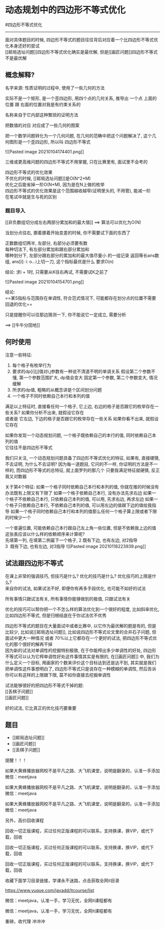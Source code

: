 # 动态规划中的四边形不等式优化

#四边形不等式优化



---

面对具体题目的时候, 四边形不等式的题目往往背后对应着一个比四边形不等式优化本身还好的尝试   
[[邮局选址问题]]四边形不等式优化确实是最优解, 但是[[画匠问题]]四边形不等式不是最优解   


## 概念解释?

名字来源: 性质证明的过程中, 使用了一些几何的方法

实际不是一个矩形, 是一个歪四边形, 用四个点的几何关系, 推导出 一个点 上面的位置 跟 右面的位置对我是有约束关系的

名称来自于它内部这种繁琐的证明方法

把数值的对应 对应成了一些几何的图案

把一个数学问题转化为一个几何问题, 在几何的范畴中把这个问题解决了, 这个几何图形是一个歪四边形, 所以叫 四边形不等式

![[Pasted image 20210104174401.png]]


三维或更高维问题的四边形不等式不用掌握, 只在比赛里有, 面试里不会考的

四边形不等式的优化效果   
不优化的时候, [[邮局选址问题]]是O(N^2\*M)    
优化之后能省掉一阶O(N\*M), 因为是在N上做的枚举    
四边形不等式的优化效果是这个范围越收越窄(证明里头的, 不用管), 能减一阶   
在笔试中就是生与死的区别

### 题目导入
[[非负数组切分成左右两部分累加和的最大值]]
==> 算法可以优化为O(N)



当划分点往右, 挪着挪着开始变差的时候, 你不需要试下面的东西了

正数数组切两半, 左部分, 右部分必须要有数  
 每种切法下, 有左部分累加和跟右部分累加和  
 哪种划分下, 左部分跟右部分的累加和的最大值尽量小 的一组记录
 返回等长ans数组, ans[i]: 
i: o...i上切一刀, 这个指标最优是什么 要求O(n)  

结论: 求i + 1时, 只需要从K往右再试, 不需要试K之前了

![[Pasted image 20210104154701.png]]

结论:  
==某S指标与范围存在单调性, 符合范式情况下, 可能都存在划分点的位置不需要回退的优化==

只是提醒你可以往那边猜测一下, 你不能说它一定成立, 需要分析

==> [[牛牛分田地]]

## 何时使用

注意一些特征: 
1) 每个格子有枚举行为
2) 要求的dp[i][j]值对i,j参数有一种说不清道不明的单调关系
   假设第二个参数不懂, 第一个参数范围扩大, dp值会变大
   固定第一个参数, 第二个参数变大, 情况缓解
3) 所求的dp值, 粗略的从概念讲是个区间划分问题
4) 一个格子不同时依赖自己本行和本列的值


满足以上特征时, 直接看任何一个格子, 它上边, 右边的格子是否跟它的枚举存在一些关系?
如果你分析不出来, 就假设它存在  
或者是 它左边, 下边的格子是否跟它的枚举存在一些关系
如果你看不出来, 就假设它存在  

如果你发现一个动态规划问题, 一个格子既依赖自己的本行的值, 同时依赖自己本列的值  
它往往不是四边形不等式

我们只关注, 一个动态规划问题具备了四边形不等式优化的特征, 如果有, 直接硬猜, 不去证明, 为什么不去证明? 因为每一道题目, 它问的不一样, 你证明的方法是不一样的, 而四边形不等式的总特征, 就上面罗列的那几个
只要我满足特征就硬猜, 反正我又对数器


关于第4个特征: 如果一个格子同时依赖自己本行和本列的值, 你就在推的时候没有办法既有上限又有下限了
如果一个格子依赖自己本行, 没有办法先求右边
如果一个格子不依赖自己本行, 只依赖自己本列的值, 可以用, 先求右边, 再求左边
如果一个格子只依赖自己本行, 不依赖自己本列的值, 可以用左边的值跟下边的值给我指导
如果一个格子同时依赖自己本行和本列的值那么任何一个格子算上限或者下限的时候少一个


一个普遍位置, 可能依赖自己本行跟自己左上角一些位置, 但是不依赖我上边的值  
这张表应该以什么样的依赖顺序来计算呢?  
先填第一列, 在填第二例最下一个格子, 2 既有下边, 也有左边, 对2指导  
3  既有下边, 也有左边, 对3指导
![[Pasted image 20210118223939.png]]

## 试法跟四边形不等式
在课上非常的强调技巧, 但技巧是什么? 优化的技巧是什么? 优化技巧的上限是什么?   
来自你的试法, 如果试法不好, 即便你有再多手段优化, 也可能不如好的试法   

所有事情只跟试法有关, 所有事情你能够做到的极值, 只跟试法有关

优化的技巧可以帮你把一个不怎么样的算法优化到一个很好的程度, 比如斜率优化, 比如四边形不等式, 但是归根结底在于你试法优不优秀   

四边形不等式的题目在大量面试中或者比赛中, 以它作为最优解的题是有的, 但是比较少, 比如说[[邮局选址问题]], 比如说四边形不等式论文里的合并石子问题, 但面试中更大一种情况 或者 70%以上它都存在一个更好的试法, 把四边形不等式优化的那个很好的解再干掉   
因为新的试法对单调性的挖掘特别极致, 在于你能榨出多少单调性的好处, 四边形不等式可以认为它榨单调性好处这件事情其实是有限的, 在[[画匠问题]] 中, 我们为什么定义一个目标, 用画家的个数来评价这个目标达到还是达不到, 其实就是我们把单调性这件事想明白了, 四边形不等式只是说存在一种模糊的单调性, 然后告诉你可以有这样的上限跟下限, 莫不如你直接去挖掘单调性   

试法能够很好的把四边形不等式干掉的题:     
[[丢棋子问题]]  
[[画匠问题]]   

好的试法, 它比真正的优化技巧要重要

## 题目

- [[邮局选址问题]]
- [[画匠问题]]
- [[丢棋子问题]]



提醒！！！ 

如果大黄蜂播放器网校不是平凡之路、大飞机课堂，说明是翻录的，认准一手添加微信：meetjava 

如果大黄蜂播放器网校不是平凡之路、大飞机课堂，说明是翻录的，认准一手添加微信：meetjava 

如果大黄蜂播放器网校不是平凡之路、大飞机课堂，说明是翻录的，认准一手添加微信：meetjava 

另外，高价回收课程 

回收一切正版课程，买过任何正版课程的可以联系，支持换课，换VIP，或代下载，回收 

回收一切正版课程，买过任何正版课程的可以联系，支持换课，换VIP，或代下载，回收 

回收一切正版课程，买过任何正版课程的可以联系，支持换课，换VIP，或代下载，回收 

收藏下面学习目录链接，学课永不迷路，点击获取全网it目录 

https://www.yuque.com/javadd/itcourse/list 

微信：meetjava，认准一手，学习无忧，全网it课程都有 

微信：meetjava，认准一手，学习无忧，全网it课程都有 

重磅，收代理 冲冲冲 